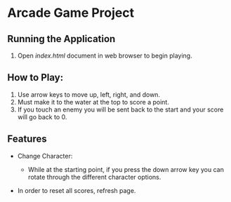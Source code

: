 # Arcade Game Project

## Running the Application

1. Open *index.html* document in web browser to begin playing.

## How to Play:
1. Use arrow keys to move up, left, right, and down.
2. Must make it to the water at the top to score a point.
3. If you touch an enemy you will be sent back to the start
   and your score will go back to 0.

## Features

* Change Character:
  * While at the starting point, if you press the down arrow key you can rotate through the different character options.

* In order to reset all scores, refresh page.